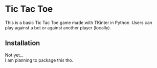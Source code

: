 # Tic Tac Toe
This is a basic Tic Tac Toe game made with TKinter in Python. Users can play against a bot or against another player (locally).   


## Installation  
Not yet...  
I am planning to package this tho.  
